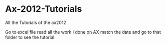 # Ax-2012-Tutorials
All the Tutorials of the ax2012

Go to excel file read all the work I done on AX match the date and go to that folder to see the tutorial
